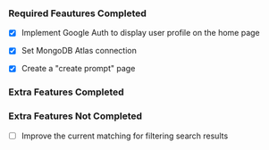### Required Feautures Completed

- [x] Implement Google Auth to display user profile on the home page

- [x] Set MongoDB Atlas connection

- [x] Create a "create prompt" page

### Extra Features Completed

### Extra Features Not Completed

- [ ] Improve the current matching for filtering search results
